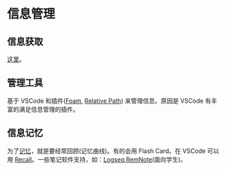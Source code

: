# 信息管理
## 信息获取
[这里](./get-info/readme.md)。

## 管理工具
基于 VSCode 和插件([Foam](./tools/foam.md), [Relative Path](../../2-tool/coding/ide/vscode/plugins/relative-path.md)) 来管理信息。原因是 VSCode 有丰富的满足信息管理的插件。

## 信息记忆
为了[记忆](../memory/readme.md)，就是要经常回顾(记忆曲线)。有的会用 Flash Card。在 VSCode 可以用 [Recall](../../2-tool/coding/ide/vscode/plugins/recall.md)。一些笔记软件支持，如：[Logseq](./tools/logseq.md),[RemNote](https://www.remnote.com/)(面向学生)。

